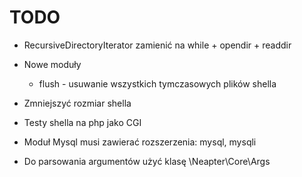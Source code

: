 TODO
====

*	RecursiveDirectoryIterator zamienić na while + opendir + readdir

*	Nowe moduły

	*	flush - usuwanie wszystkich tymczasowych plików shella

*	Zmniejszyć rozmiar shella

*	Testy shella na php jako CGI

*	Moduł Mysql musi zawierać rozszerzenia: mysql, mysqli

*	Do parsowania argumentów użyć klasę \Neapter\Core\Args
